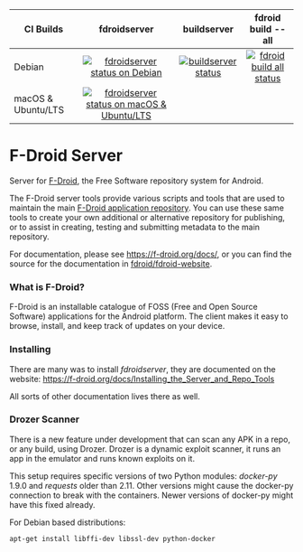 
<a name="build-status"></a>

| CI Builds                |  fdroidserver | buildserver | fdroid build --all |
|--------------------------|:-------------:|:-----------:|:------------------:|
| Debian                   | [![fdroidserver status on Debian](https://gitlab.com/fdroid/fdroidserver/badges/master/build.svg)](https://gitlab.com/fdroid/fdroidserver/builds) | [![buildserver status](https://jenkins.debian.net/job/reproducible_setup_fdroid_build_environment/badge/icon)](https://jenkins.debian.net/job/reproducible_setup_fdroid_build_environment) | [![fdroid build all status](https://jenkins.debian.net/job/reproducible_fdroid_build_apps/badge/icon)](https://jenkins.debian.net/job/reproducible_fdroid_build_apps/) |
| macOS & Ubuntu/LTS       | [![fdroidserver status on macOS & Ubuntu/LTS](https://travis-ci.org/f-droid/fdroidserver.svg?branch=master)](https://travis-ci.org/f-droid/fdroidserver) | | |


# F-Droid Server

Server for [F-Droid](https://f-droid.org), the Free Software repository system
for Android.

The F-Droid server tools provide various scripts and tools that are
used to maintain the main
[F-Droid application repository](https://f-droid.org/packages).  You
can use these same tools to create your own additional or alternative
repository for publishing, or to assist in creating, testing and
submitting metadata to the main repository.

For documentation, please see <https://f-droid.org/docs/>, or you can
find the source for the documentation in
[fdroid/fdroid-website](https://gitlab.com/fdroid/fdroid-website).


### What is F-Droid?

F-Droid is an installable catalogue of FOSS (Free and Open Source Software)
applications for the Android platform. The client makes it easy to browse,
install, and keep track of updates on your device.


### Installing

There are many was to install _fdroidserver_, they are documented on
the website:
https://f-droid.org/docs/Installing_the_Server_and_Repo_Tools

All sorts of other documentation lives there as well.


### Drozer Scanner

There is a new feature under development that can scan any APK in a
repo, or any build, using Drozer.  Drozer is a dynamic exploit
scanner, it runs an app in the emulator and runs known exploits on it.

This setup requires specific versions of two Python modules:
_docker-py_ 1.9.0 and _requests_ older than 2.11.  Other versions
might cause the docker-py connection to break with the containers.
Newer versions of docker-py might have this fixed already.

For Debian based distributions:

	apt-get install libffi-dev libssl-dev python-docker

